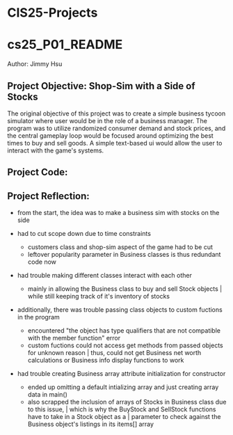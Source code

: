 # CIS25-Projects

cs25_P01_README
===============

Author: Jimmy Hsu

Project Objective: Shop-Sim with a Side of Stocks
--------------------------------------------------
The original objective of this project was to create a simple business tycoon simulator where user would be in the role of a business manager. The program was to utilize randomized consumer demand and stock prices, and the central gameplay loop would be focused around optimizing the best times to buy and sell goods. A simple text-based ui would allow the user to interact with the game's systems.

Project Code:
---------------


Project Reflection:
-----------------------

- from the start, the idea was to make a business sim with stocks on the side
- had to cut scope down due to time constraints
	+ customers class and shop-sim aspect of the game had to be cut
	+ leftover popularity parameter in Business classes is thus redundant code now

- had trouble making different classes interact with each other
	+ mainly in allowing the Business class to buy and sell Stock objects
	| while still keeping track of it's inventory of stocks

- additionally, there was trouble passing class objects to custom fuctions in the program
	+ encountered "the object has type qualifiers that are not compatible with the member function" error
	+ custom fuctions could not access get methods from passed objects for unknown reason
	| thus, could not get Business net worth calculations or Business info display functions to work

- had trouble creating Business array attribute initialization for constructor
	+ ended up omitting a default intializing array and just creating array data in main()
	+ also scrapped the inclusion of arrays of Stocks in Business class due to this issue,
	| which is why the BuyStock and SellStock functions have to take in a Stock object as a
	| parameter to check against the Business object's listings in its items[] array